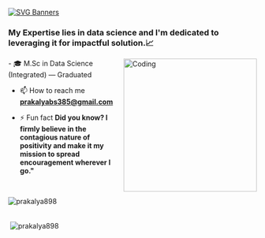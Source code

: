 [![SVG Banners](https://svg-banners.vercel.app/api?type=typeWriter&text1=Hi,I'm%20Prakalya%20👨‍💻&width=800&height=400)](https://github.com/Akshay090/svg-banners)
<br>
<h3 align="left">My Expertise lies in data science and I'm dedicated to leveraging it for impactful solution.📈</h3>
<img align="right" alt="Coding" height="270" width="270" src="https://steamuserimages-a.akamaihd.net/ugc/1631947648964785474/81CBA15178466DD47195A239232202E78987B714/?imw=637&imh=358&ima=fit&impolicy=Letterbox&imcolor=%23000000&letterbox=true">
- 🎓 M.Sc in Data Science (Integrated) — Graduated


- 📫 How to reach me **prakalyabs385@gmail.com**

- ⚡ Fun fact **Did you know? I firmly believe in the contagious nature of positivity and make it my mission to spread encouragement wherever I go."**

<br>
<p><img align="center" src="https://github-readme-stats.vercel.app/api/top-langs?username=prakalya898&show_icons=true&locale=en&layout=compact" alt="prakalya898" /></p>
<br
<p>&nbsp;<img align="center" src="https://github-readme-stats.vercel.app/api?username=prakalya898&show_icons=true&locale=en" alt="prakalya898" /></p>
